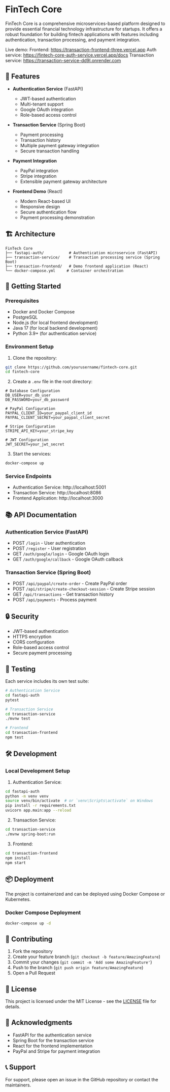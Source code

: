 # FinTech Core

FinTech Core is a comprehensive microservices-based platform designed to provide essential financial technology infrastructure for startups. It offers a robust foundation for building fintech applications with features including authentication, transaction processing, and payment integration.

Live demo:
Frontend: https://transaction-frontend-three.vercel.app
Auth service: https://fintech-core-auth-service.vercel.app/docs
Transaction service: https://transaction-service-dd9l.onrender.com

## 🌟 Features

- **Authentication Service** (FastAPI)
  - JWT-based authentication
  - Multi-tenant support
  - Google OAuth integration
  - Role-based access control

- **Transaction Service** (Spring Boot)
  - Payment processing
  - Transaction history
  - Multiple payment gateway integration
  - Secure transaction handling

- **Payment Integration**
  - PayPal integration
  - Stripe integration
  - Extensible payment gateway architecture

- **Frontend Demo** (React)
  - Modern React-based UI
  - Responsive design
  - Secure authentication flow
  - Payment processing demonstration

## 🏗 Architecture

```
FinTech Core
├── fastapi-auth/           # Authentication microservice (FastAPI)
├── transaction-service/    # Transaction processing service (Spring Boot)
├── transaction-frontend/   # Demo frontend application (React)
└── docker-compose.yml     # Container orchestration
```

## 🚀 Getting Started

### Prerequisites

- Docker and Docker Compose
- PostgreSQL
- Node.js (for local frontend development)
- Java 17 (for local backend development)
- Python 3.9+ (for authentication service)

### Environment Setup

1. Clone the repository:
```bash
git clone https://github.com/yourusername/fintech-core.git
cd fintech-core
```

2. Create a `.env` file in the root directory:
```env
# Database Configuration
DB_USER=your_db_user
DB_PASSWORD=your_db_password

# PayPal Configuration
PAYPAL_CLIENT_ID=your_paypal_client_id
PAYPAL_CLIENT_SECRET=your_paypal_client_secret

# Stripe Configuration
STRIPE_API_KEY=your_stripe_key

# JWT Configuration
JWT_SECRET=your_jwt_secret
```

3. Start the services:
```bash
docker-compose up
```

### Service Endpoints

- Authentication Service: http://localhost:5001
- Transaction Service: http://localhost:8086
- Frontend Application: http://localhost:3000

## 📚 API Documentation

### Authentication Service (FastAPI)
- POST `/login` - User authentication
- POST `/register` - User registration
- GET `/auth/google/login` - Google OAuth login
- GET `/auth/google/callback` - Google OAuth callback

### Transaction Service (Spring Boot)
- POST `/api/paypal/create-order` - Create PayPal order
- POST `/api/stripe/create-checkout-session` - Create Stripe session
- GET `/api/transactions` - Get transaction history
- POST `/api/payments` - Process payment

## 🔒 Security

- JWT-based authentication
- HTTPS encryption
- CORS configuration
- Role-based access control
- Secure payment processing

## 🧪 Testing

Each service includes its own test suite:

```bash
# Authentication Service
cd fastapi-auth
pytest

# Transaction Service
cd transaction-service
./mvnw test

# Frontend
cd transaction-frontend
npm test
```

## 🛠 Development

### Local Development Setup

1. Authentication Service:
```bash
cd fastapi-auth
python -m venv venv
source venv/bin/activate  # or `venv\Scripts\activate` on Windows
pip install -r requirements.txt
uvicorn app.main:app --reload
```

2. Transaction Service:
```bash
cd transaction-service
./mvnw spring-boot:run
```

3. Frontend:
```bash
cd transaction-frontend
npm install
npm start
```

## 📦 Deployment

The project is containerized and can be deployed using Docker Compose or Kubernetes.

### Docker Compose Deployment
```bash
docker-compose up -d
```

## 🤝 Contributing

1. Fork the repository
2. Create your feature branch (`git checkout -b feature/AmazingFeature`)
3. Commit your changes (`git commit -m 'Add some AmazingFeature'`)
4. Push to the branch (`git push origin feature/AmazingFeature`)
5. Open a Pull Request

## 📄 License

This project is licensed under the MIT License - see the [LICENSE](LICENSE) file for details.

## 🙏 Acknowledgments

- FastAPI for the authentication service
- Spring Boot for the transaction service
- React for the frontend implementation
- PayPal and Stripe for payment integration

## 📞 Support

For support, please open an issue in the GitHub repository or contact the maintainers.

